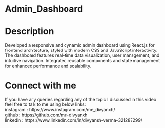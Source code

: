 # Admin_Dashboard
<h1>Description</h1>
Developed a responsive and dynamic admin dashboard using React.js for frontend architecture, styled with modern CSS and JavaScript interactivity. The dashboard features real-time data visualization, user management, and intuitive navigation. Integrated reusable components and state management for enhanced performance and scalability.
<h1>Connect with me</h1>
If you have any queries regarding any of the topic I discussed in this video feel free to talk to me using below links:<br>
instagram : https://www.instagram.com/me_divyanxh/<br>
github : https://github.com/me-divyanxh<br>
linkedin : https://www.linkedin.com/in/divyansh-verma-321287299/<br>
